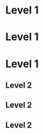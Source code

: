  Level 1
========

  Level 1
=========

   Level 1
==========

 Level 2
--------

  Level 2
---------

   Level 2
----------
